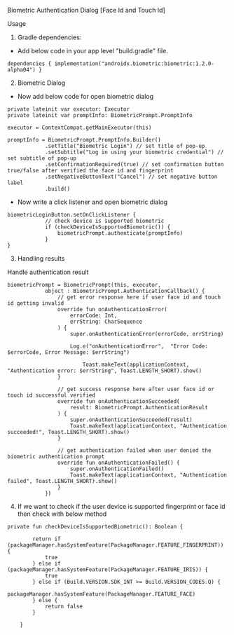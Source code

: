 

Biometric Authentication Dialog [Face Id and Touch Id]

Usage

1. Gradle dependencies:

- Add below code in your app level "build.gradle" file.

`dependencies {
    implementation("androidx.biometric:biometric:1.2.0-alpha04")
}`


2. Biometric Dialog

- Now add below code for open biometric dialog


```
private lateinit var executor: Executor
private lateinit var promptInfo: BiometricPrompt.PromptInfo

executor = ContextCompat.getMainExecutor(this)
 
promptInfo = BiometricPrompt.PromptInfo.Builder()
            .setTitle("Biometric Login") // set title of pop-up
            .setSubtitle("Log in using your biometric credential") // set subtitle of pop-up
            .setConfirmationRequired(true) // set confirmation button true/false after verified the face id and fingerprint
            .setNegativeButtonText("Cancel") // set negative button label
            .build()

```

			
- Now  write a click listener and open biometric dialog


```
biometricLoginButton.setOnClickListener {
            // check device is supported biometric    
            if (checkDeviceIsSupportedBiometric()) {
                biometricPrompt.authenticate(promptInfo)
            }
}
```
		
     
3. Handling results

Handle authentication result 

```
biometricPrompt = BiometricPrompt(this, executor,
            object : BiometricPrompt.AuthenticationCallback() {
                // get error response here if user face id and touch id getting invalid
                override fun onAuthenticationError(
                    errorCode: Int,
                    errString: CharSequence
                ) {
                    super.onAuthenticationError(errorCode, errString)

                    Log.e("onAuthenticationError",  "Error Code: $errorCode, Error Message: $errString")
              
						Toast.makeText(applicationContext, "Authentication error: $errString", Toast.LENGTH_SHORT).show()    
                }

                // get success response here after user face id or touch id successful verified
                override fun onAuthenticationSucceeded(
                    result: BiometricPrompt.AuthenticationResult
                ) {
                    super.onAuthenticationSucceeded(result)
					Toast.makeText(applicationContext, "Authentication succeeded!", Toast.LENGTH_SHORT).show()              
                }

                // get authentication failed when user denied the biometric authentication prompt
                override fun onAuthenticationFailed() {
                    super.onAuthenticationFailed()
                    Toast.makeText(applicationContext, "Authentication failed", Toast.LENGTH_SHORT).show()
                }
            })
```

4. If we want to check if the user device is supported fingerprint or face id then check with below method

```
private fun checkDeviceIsSupportedBiometric(): Boolean {

        return if (packageManager.hasSystemFeature(PackageManager.FEATURE_FINGERPRINT)) {
            true
        } else if (packageManager.hasSystemFeature(PackageManager.FEATURE_IRIS)) {
            true
        } else if (Build.VERSION.SDK_INT >= Build.VERSION_CODES.Q) {
            packageManager.hasSystemFeature(PackageManager.FEATURE_FACE)
        } else {
            return false
        }

    }
```

